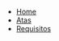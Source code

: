 <!-- docs/_sidebar.md -->

<a href="/#/">
    <div class="sidebar-logo"></div>
</a>

- [Home](../_docs/home.md)
- [Atas](../_docs/atas/listareunioes.md)
- [Requisitos](../_docs/requisitos/listarequisitos.md)